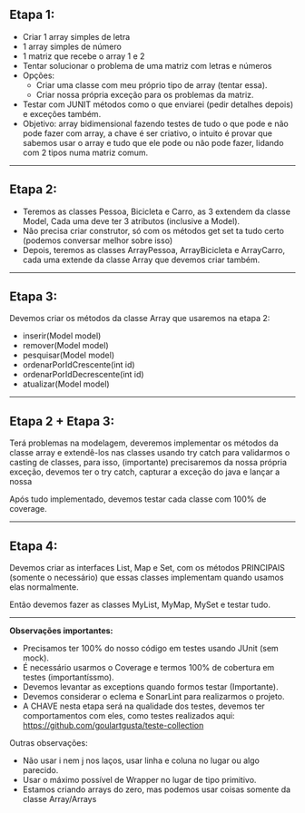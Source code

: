 ## **Etapa 1:**

- Criar 1 array simples de letra
- 1 array simples de número
- 1 matriz que recebe o array 1 e 2
- Tentar solucionar o problema de uma matriz com letras e números
- Opções:
    - Criar uma classe com meu próprio tipo de array (tentar essa).
    - Criar nossa própria exceção para os problemas da matriz.
- Testar com JUNIT métodos como o que enviarei (pedir detalhes depois) e exceções também.
- Objetivo: array bidimensional fazendo testes de tudo o que pode e não pode fazer com array, a chave é ser criativo, o intuito é provar que sabemos usar o array e tudo que ele pode ou não pode fazer, lidando com 2 tipos numa matriz comum.

---

## **Etapa 2:**

- Teremos as classes Pessoa, Bicicleta e Carro, as 3 extendem da classe Model, Cada uma deve ter 3 atributos (inclusive a Model).
- Não precisa criar construtor, só com os métodos get set ta tudo certo (podemos conversar melhor sobre isso)
- Depois, teremos as classes ArrayPessoa, ArrayBicicleta e ArrayCarro, cada uma extende da classe Array que devemos criar também.

---

## **Etapa 3:**

Devemos criar os métodos da classe Array que usaremos na etapa 2:

- inserir(Model model)
- remover(Model model)
- pesquisar(Model model)
- ordenarPorIdCrescente(int id)
- ordenarPorIdDecrescente(int id)
- atualizar(Model model)

---

## **Etapa 2 + Etapa 3:**

Terá problemas na modelagem, deveremos implementar os métodos da classe array e extendê-los nas classes usando try catch para validarmos o casting de classes, para isso, (importante) precisaremos da nossa própria exceção, devemos ter o try catch, capturar a exceção do java e lançar a nossa

Após tudo implementado, devemos testar cada classe com 100% de coverage.

---

## **Etapa 4:**

Devemos criar as interfaces List, Map e Set, com os métodos PRINCIPAIS (somente o necessário) que essas classes implementam quando usamos elas normalmente.

Então devemos fazer as classes MyList, MyMap, MySet e testar tudo.

---

**Observações importantes:**

- Precisamos ter 100% do nosso código em testes usando JUnit (sem mock).
- É necessário usarmos o Coverage e termos 100% de cobertura em testes (importantíssmo).
- Devemos levantar as exceptions quando formos testar (Importante).
- Devemos considerar o eclema e SonarLint para realizarmos o projeto.
- A CHAVE nesta etapa será na qualidade dos testes, devemos ter comportamentos com eles, como testes realizados aqui: https://github.com/goulartgusta/teste-collection

Outras observações:

- Não usar i nem j nos laços, usar linha e coluna no lugar ou algo parecido.
- Usar o máximo possível de Wrapper no lugar de tipo primitivo.
- Estamos criando arrays do zero, mas podemos usar coisas somente da classe Array/Arrays
